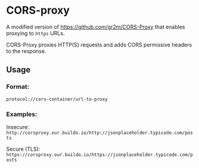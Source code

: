 # CORS-proxy
A modified version of https://github.com/gr2m/CORS-Proxy that enables proxying to `https` URLs.

CORS-Proxy proxies HTTP(S) requests and adds CORS permissive headers to the response.

## Usage

### Format:

`protocol://cors-container/url-to-proxy`

### Examples:

Insecure: `http://corsproxy.our.buildo.io/http://jsonplaceholder.typicode.com/posts`

Secure (TLS): `https://corsproxy.our.buildo.io/https://jsonplaceholder.typicode.com/posts`
